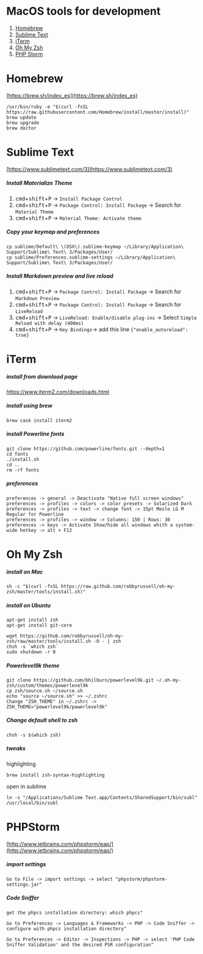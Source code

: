 # MacOS tools for development

1. [Homebrew](#homebrew)
2. [Sublime Text](#sublime-text)
3. [iTerm](#iterm)
4. [Oh My Zsh](#oh-my-zsh)
5. [PHP Storm](#phpstorm)

# Homebrew
[https://brew.sh/index_es](https://brew.sh/index_es)

	/usr/bin/ruby -e "$(curl -fsSL https://raw.githubusercontent.com/Homebrew/install/master/install)"
	brew update
	brew upgrade
	brew doctor

# Sublime Text
[https://www.sublimetext.com/3](https://www.sublimetext.com/3)

##### Install Materialize Theme

1. <kbd>cmd</kbd>+<kbd>shift</kbd>+<kbd>P</kbd> -> `Install Package Control`
2. <kbd>cmd</kbd>+<kbd>shift</kbd>+<kbd>P</kbd> -> `Package Control: Install Package` -> Search for `Material Theme`
3. <kbd>cmd</kbd>+<kbd>shift</kbd>+<kbd>P</kbd> -> `Material Theme: Activate theme`

##### Copy your keymap and preferences

	cp sublime/Default\ \(OSX\).sublime-keymap ~/Library/Application\ Support/Sublime\ Text\ 3/Packages/User/
	cp sublime/Preferences.sublime-settings ~/Library/Application\ Support/Sublime\ Text\ 3/Packages/User/

##### Install Markdown preview and live reload

1. <kbd>cmd</kbd>+<kbd>shift</kbd>+<kbd>P</kbd> -> `Package Control: Install Package` -> Search for `Markdown Preview`
2. <kbd>cmd</kbd>+<kbd>shift</kbd>+<kbd>P</kbd> -> `Package Control: Install Package` -> Search for `LiveReload`
3. <kbd>cmd</kbd>+<kbd>shift</kbd>+<kbd>P</kbd> -> `LiveReload: Enable/disable plug-ins` -> Select `Simple Reload with delay (400ms)`
4. <kbd>cmd</kbd>+<kbd>shift</kbd>+<kbd>P</kbd> -> `Key Bindings`-> add this line
	`{"enable_autoreload": true}`

# iTerm

##### install from download page

https://www.iterm2.com/downloads.html

##### install using brew

	brew cask install iterm2
	
##### install Powerline fonts

    git clone https://github.com/powerline/fonts.git --depth=1
    cd fonts
    ./install.sh
    cd ..
    rm -rf fonts

##### preferences

	preferences -> general -> Deactivate "Native full screen windows"
	preferences -> profiles -> colors -> color presets -> Solarized Dark
	preferences -> profiles -> text -> change font -> 15pt Meslo LG M Regular for Powerline
	preferences -> profiles -> window -> Columns: 150 | Rows: 30
	preferences -> keys -> Activate Show/hide all windows whith a system-wide hotkey -> alt + F12

# Oh My Zsh

##### install on Mac

	sh -c "$(curl -fsSL https://raw.github.com/robbyrussell/oh-my-zsh/master/tools/install.sh)"

##### install on Ubuntu

	apt-get install zsh
	apt-get install git-core

	wget https://github.com/robbyrussell/oh-my-zsh/raw/master/tools/install.sh -O - | zsh
	chsh -s `which zsh`
	sudo shutdown -r 0

##### Powerlevel9k theme

	git clone https://github.com/bhilburn/powerlevel9k.git ~/.oh-my-zsh/custom/themes/powerlevel9k
	cp zsh/source.sh ~/source.sh
	echo "source ~/source.sh" >> ~/.zshrc
	Change "ZSH_THEME" in ~/.zshrc -> ZSH_THEME="powerlevel9k/powerlevel9k"

##### Change default shell to zsh

	chsh -s $(which zsh)

##### tweaks

highlighting

	brew install zsh-syntax-highlighting

open in sublime

	ln -s "/Applications/Sublime Text.app/Contents/SharedSupport/bin/subl" /usr/local/bin/subl

# PHPStorm

[http://www.jetbrains.com/phpstorm/eap/](http://www.jetbrains.com/phpstorm/eap/)

##### import settings

`Go to File -> import settings -> select "phpstorm/phpstorm-settings.jar"`

##### Code Sniffer

`get the phpcs installation directory: which phpcs"`

`Go to Preferences -> Languages & Frameworks -> PHP -> Code Sniffer -> configure with phpcs installation directory"`

`Go to Preferences -> Editor -> Inspections -> PHP -> select 'PHP Code Sniffer Validation' and the desired PSR configuration"`
